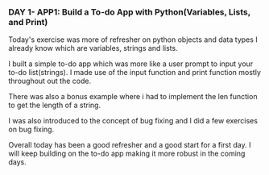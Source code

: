 ### DAY 1- APP1: Build a To-do App with Python(Variables, Lists, and Print)

Today's exercise was more of refresher on python objects and data types I already know which are variables, strings and lists.

I built a simple to-do app which was more like a user prompt to input your to-do list(strings). I made use of the input function and print function mostly throughout out the code.

There was also a bonus example where i had to implement the len function to get the length of a string.

I was also introduced to the concept of bug fixing and I did a few exercises on bug fixing.

Overall today has been a good refresher and a good start for a first day. I will keep building on the to-do app making it more robust in the coming days.